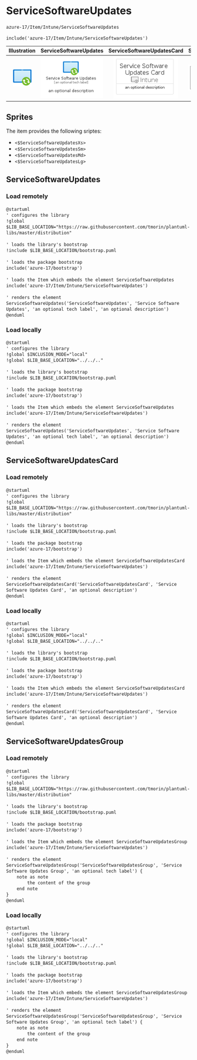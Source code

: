 # ServiceSoftwareUpdates


```text
azure-17/Item/Intune/ServiceSoftwareUpdates
```

```text
include('azure-17/Item/Intune/ServiceSoftwareUpdates')
```



| Illustration | ServiceSoftwareUpdates | ServiceSoftwareUpdatesCard | ServiceSoftwareUpdatesGroup |
| :---: | :---: | :---: | :---: |
| ![illustration for Illustration](../../../azure-17/Item/Intune/ServiceSoftwareUpdates.png) | ![illustration for ServiceSoftwareUpdates](../../../azure-17/Item/Intune/ServiceSoftwareUpdates.Local.png) | ![illustration for ServiceSoftwareUpdatesCard](../../../azure-17/Item/Intune/ServiceSoftwareUpdatesCard.Local.png) | ![illustration for ServiceSoftwareUpdatesGroup](../../../azure-17/Item/Intune/ServiceSoftwareUpdatesGroup.Local.png) |



## Sprites
The item provides the following sriptes:

- `<$ServiceSoftwareUpdatesXs>`
- `<$ServiceSoftwareUpdatesSm>`
- `<$ServiceSoftwareUpdatesMd>`
- `<$ServiceSoftwareUpdatesLg>`





## ServiceSoftwareUpdates

### Load remotely
```plantuml
@startuml
' configures the library
!global $LIB_BASE_LOCATION="https://raw.githubusercontent.com/tmorin/plantuml-libs/master/distribution"

' loads the library's bootstrap
!include $LIB_BASE_LOCATION/bootstrap.puml

' loads the package bootstrap
include('azure-17/bootstrap')

' loads the Item which embeds the element ServiceSoftwareUpdates
include('azure-17/Item/Intune/ServiceSoftwareUpdates')

' renders the element
ServiceSoftwareUpdates('ServiceSoftwareUpdates', 'Service Software Updates', 'an optional tech label', 'an optional description')
@enduml
```

### Load locally
```plantuml
@startuml
' configures the library
!global $INCLUSION_MODE="local"
!global $LIB_BASE_LOCATION="../../.."

' loads the library's bootstrap
!include $LIB_BASE_LOCATION/bootstrap.puml

' loads the package bootstrap
include('azure-17/bootstrap')

' loads the Item which embeds the element ServiceSoftwareUpdates
include('azure-17/Item/Intune/ServiceSoftwareUpdates')

' renders the element
ServiceSoftwareUpdates('ServiceSoftwareUpdates', 'Service Software Updates', 'an optional tech label', 'an optional description')
@enduml
```

## ServiceSoftwareUpdatesCard

### Load remotely
```plantuml
@startuml
' configures the library
!global $LIB_BASE_LOCATION="https://raw.githubusercontent.com/tmorin/plantuml-libs/master/distribution"

' loads the library's bootstrap
!include $LIB_BASE_LOCATION/bootstrap.puml

' loads the package bootstrap
include('azure-17/bootstrap')

' loads the Item which embeds the element ServiceSoftwareUpdatesCard
include('azure-17/Item/Intune/ServiceSoftwareUpdates')

' renders the element
ServiceSoftwareUpdatesCard('ServiceSoftwareUpdatesCard', 'Service Software Updates Card', 'an optional description')
@enduml
```

### Load locally
```plantuml
@startuml
' configures the library
!global $INCLUSION_MODE="local"
!global $LIB_BASE_LOCATION="../../.."

' loads the library's bootstrap
!include $LIB_BASE_LOCATION/bootstrap.puml

' loads the package bootstrap
include('azure-17/bootstrap')

' loads the Item which embeds the element ServiceSoftwareUpdatesCard
include('azure-17/Item/Intune/ServiceSoftwareUpdates')

' renders the element
ServiceSoftwareUpdatesCard('ServiceSoftwareUpdatesCard', 'Service Software Updates Card', 'an optional description')
@enduml
```

## ServiceSoftwareUpdatesGroup

### Load remotely
```plantuml
@startuml
' configures the library
!global $LIB_BASE_LOCATION="https://raw.githubusercontent.com/tmorin/plantuml-libs/master/distribution"

' loads the library's bootstrap
!include $LIB_BASE_LOCATION/bootstrap.puml

' loads the package bootstrap
include('azure-17/bootstrap')

' loads the Item which embeds the element ServiceSoftwareUpdatesGroup
include('azure-17/Item/Intune/ServiceSoftwareUpdates')

' renders the element
ServiceSoftwareUpdatesGroup('ServiceSoftwareUpdatesGroup', 'Service Software Updates Group', 'an optional tech label') {
    note as note
        the content of the group
    end note
}
@enduml
```

### Load locally
```plantuml
@startuml
' configures the library
!global $INCLUSION_MODE="local"
!global $LIB_BASE_LOCATION="../../.."

' loads the library's bootstrap
!include $LIB_BASE_LOCATION/bootstrap.puml

' loads the package bootstrap
include('azure-17/bootstrap')

' loads the Item which embeds the element ServiceSoftwareUpdatesGroup
include('azure-17/Item/Intune/ServiceSoftwareUpdates')

' renders the element
ServiceSoftwareUpdatesGroup('ServiceSoftwareUpdatesGroup', 'Service Software Updates Group', 'an optional tech label') {
    note as note
        the content of the group
    end note
}
@enduml
```

